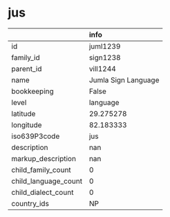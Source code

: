 # jus
|                      | info                |
|:---------------------|:--------------------|
| id                   | juml1239            |
| family_id            | sign1238            |
| parent_id            | vill1244            |
| name                 | Jumla Sign Language |
| bookkeeping          | False               |
| level                | language            |
| latitude             | 29.275278           |
| longitude            | 82.183333           |
| iso639P3code         | jus                 |
| description          | nan                 |
| markup_description   | nan                 |
| child_family_count   | 0                   |
| child_language_count | 0                   |
| child_dialect_count  | 0                   |
| country_ids          | NP                  |